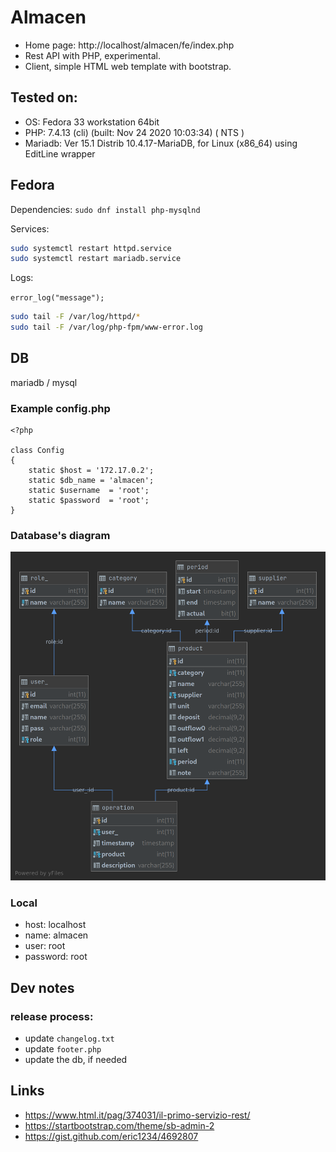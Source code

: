 # Almacen
+ Home page: http://localhost/almacen/fe/index.php
+ Rest API with PHP, experimental.
+ Client, simple HTML web template with bootstrap.
## Tested on:
+ OS: Fedora 33 workstation 64bit
+ PHP: 7.4.13 (cli) (built: Nov 24 2020 10:03:34) ( NTS )
+ Mariadb: Ver 15.1 Distrib 10.4.17-MariaDB, for Linux (x86_64) using  EditLine wrapper
## Fedora
Dependencies:
```sudo dnf install php-mysqlnd```

Services:
```bash
sudo systemctl restart httpd.service
sudo systemctl restart mariadb.service
```

Logs:

```error_log("message");```
```bash
sudo tail -F /var/log/httpd/*
sudo tail -F /var/log/php-fpm/www-error.log
```
## DB
mariadb / mysql
### Example config.php
```injectablephp
<?php

class Config
{
	static $host = '172.17.0.2';
	static $db_name = 'almacen';
	static $username  = 'root';
	static $password  = 'root';
}
```
### Database's diagram
![image info](./almacen.png)
### Local
+ host: localhost
+ name: almacen
+ user: root
+ password: root

## Dev notes

### release process:
+ update ```changelog.txt```
+ update ```footer.php```
+ update the db, if needed

## Links
+ https://www.html.it/pag/374031/il-primo-servizio-rest/
+ https://startbootstrap.com/theme/sb-admin-2
+ https://gist.github.com/eric1234/4692807
